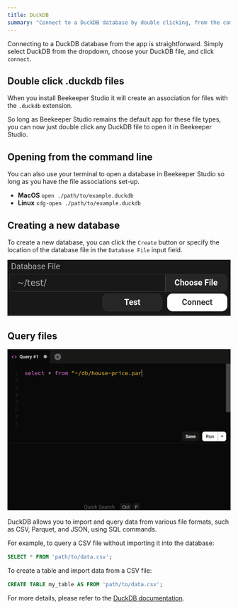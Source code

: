 ```yaml
---
title: DuckDB
summary: "Connect to a DuckDB database by double clicking, from the command line, or from the app."
---
```


Connecting to a DuckDB database from the app is straightforward. Simply select DuckDB from the dropdown, choose your DuckDB file, and click `connect`.

## Double click .duckdb files

When you install Beekeeper Studio it will create an association for files with the `.duckdb` extension.

So long as Beekeeper Studio remains the default app for these file types, you can now just double click any DuckDB file to open it in Beekeeper Studio.

## Opening from the command line

You can also use your terminal to open a database in Beekeeper Studio so long as you have the file associations set-up.

- **MacOS** `open ./path/to/example.duckdb`
- **Linux** `xdg-open ./path/to/example.duckdb`

## Creating a new database

To create a new database, you can click the `Create` button or specify the location of the database file in the `Database File` input field.

![Create a new database](../../assets/images/duckdb-1.gif)

## Query files

![Query a parquet file](../../assets/images/duckdb-2.gif)

DuckDB allows you to import and query data from various file formats, such as CSV, Parquet, and JSON, using SQL commands.

For example, to query a CSV file without importing it into the database:

```sql
SELECT * FROM 'path/to/data.csv';
```

To create a table and import data from a CSV file:

```sql
CREATE TABLE my_table AS FROM 'path/to/data.csv';
```

For more details, please refer to the [DuckDB documentation](https://duckdb.org/docs/stable/data/overview).
